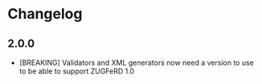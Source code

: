 # Changelog

## 2.0.0

- [BREAKING] Validators and XML generators now need a version to use to be able to support ZUGFeRD 1.0
